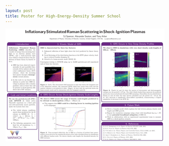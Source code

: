 ```yaml
---
layout: post
title: Poster for High-Energy-Density Summer School
---
```


![Poster](/images/HEDSS_poster.png)
